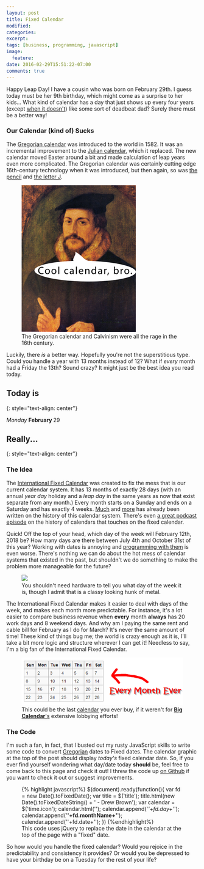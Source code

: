```yaml
---
layout: post
title: Fixed Calendar
modified:
categories:
excerpt:
tags: [business, programming, javascript]
image:
  feature:
date: 2016-02-29T15:51:22-07:00
comments: true
---
```

<script src="https://code.jquery.com/jquery-2.1.4.min.js"></script>
<script src="/assets/js/calendar/fixedCalendar.js"></script>
<script src="/assets/js/calendar/blogPost.js"></script>
<link rel="stylesheet" href="/assets/css/calendar/calendar.css">

Happy Leap Day!  I have a cousin who was born on February 29th.  I guess today must be her 9th birthday, which might come as a surprise to her kids...  What kind of calendar has a day that just shows up every four years (except [when it doesn't](https://github.com/arbrown/fixed-calendar/blob/9d651fd482f603de60db6029c4438e14d50154bb/fixedCalendar.js#L10)) like some sort of deadbeat dad?  Surely there must be a better way!

### Our Calendar (kind of) Sucks
The [Gregorian calendar](https://en.wikipedia.org/wiki/Gregorian_calendar) was introduced to the world in 1582.  It was an incremental improvement to the [Julian calendar](https://en.wikipedia.org/wiki/Julian_calendar), which it replaced.  The new calendar moved Easter around a bit and made calculation of leap years even more complicated.  The Gregorian calendar was certainly cutting edge 16th-century technology when it was introduced, but then again, so was [the pencil](https://en.wikipedia.org/wiki/Pencil#Wood_holders_added) and [the letter J](https://en.wikipedia.org/wiki/J).
<figure>
<img src="/images/calvin.png">
<figcaption>The Gregorian calendar and Calvinism were all the rage in the 16th century.</figcaption>
</figure>

Luckily, there *is* a better way. Hopefully you're not the superstitious type.  Could you handle a year with 13 months instead of 12?  What if _every_ month had a Friday the 13th?  Sound crazy?  It might just be the best idea you read today.

## Today is
{: style="text-align: center"}

<time class="icon"><em>Monday </em><strong>February </strong><span>29</span>
</time>

## Really...
{: style="text-align: center"}

### The Idea
The [International Fixed Calendar](https://en.wikipedia.org/wiki/International_Fixed_Calendar) was created to fix the mess that is our current calendar system.  It has 13 months of exactly 28 days (with an annual _year day_ holiday and a _leap day_ in the same years as now that exist separate from any month.)  Every month starts on a Sunday and ends on a Saturday and has exactly 4 weeks.  [Much](http://www.citylab.com/work/2014/12/the-world-almost-had-a-13-month-calendar/383610/) and [more](http://gizmodo.com/5917654/kodak-used-a-calendar-with-13-months) has already been written on the history of this calendar system.  There's even [a great podcast episode](http://99percentinvisible.org/episode/the-calendar/) on the history of calendars that touches on the fixed calendar.

Quick!  Off the top of your head, which day of the week will February 12th, 2018 be?  How many days are there between July 4th and October 31st of this year?  Working with dates is annoying and [programming with them](http://www.dadhacker.com/blog/?p=1585) is even worse.  There's nothing we can do about the hot mess of calendar systems that existed in the past, but shouldn't we do something to make the problem more manageable for the future?

<figure>
<img src="https://upload.wikimedia.org/wikipedia/commons/d/d8/50yearcalendar.JPG">
<figcaption>You shouldn't need hardware to tell you what day of the week it is, though I admit that is a classy looking hunk of metal.</figcaption>
</figure>

The International Fixed Calendar makes it easier to deal with days of the week, and makes each month more predictable.  For instance, it's a lot easier to compare business revenue when **every** month **always** has 20 work days and 8 weekend days.  And why am I paying the same rent and cable bill for February as I do for March?  It's never the same amount of time!  These kind of things bug me; the world is crazy enough as it is, I'll take a bit more logic and structure wherever I can get it!  Needless to say, I'm a big fan of the International Fixed Calendar.

<figure>
<img src="/images/fixedcal.png">
<figcaption>This could be the last <a href="/">calendar</a> you ever buy, if it weren't for <a href="http://www.calendars.com/"><span style="font-weight: bold;">Big Calendar</span>'s</a> extensive lobbying efforts!</figcaption>
</figure>

### The Code
I'm such a fan, in fact, that I busted out my rusty JavaScript skills to write some code to convert [Gregorian](https://en.wikipedia.org/wiki/Gregorian_calendar) dates to Fixed dates.  The calendar graphic at the top of the post should display _today's_ fixed calendar date.  So, if you ever find yourself wondering what day/date today **should** be, feel free to come back to this page and check it out!  I threw the code up [on Github](https://github.com/arbrown/fixed-calendar) if you want to check it out or suggest improvements.

<figure>
{% highlight javascript%}
$(document).ready(function(){
  var fd = new Date().toFixedDate();
  var title = $('title');
  title.html(new Date().toFixedDateString() + ' - Drew Brown');
  var calendar = $('time.icon');
  calendar.html('');
  calendar.append('<em>'+fd.day+'</em>');
  calendar.append('<strong>'+fd.monthName+'</strong>');
  calendar.append('<span>'+fd.date+'</span>');
})
{%endhighlight%}
<figcaption>This code uses jQuery to replace the date in the calendar at the top of the page with a "fixed" date.</figcaption>
</figure>

So how would you handle the fixed calendar?  Would you rejoice in the predictability and consistency it provides?  Or would you be depressed to have your birthday be on a Tuesday for the rest of your life?
